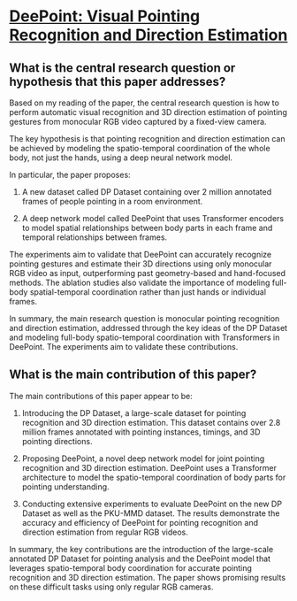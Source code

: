 # [DeePoint: Visual Pointing Recognition and Direction Estimation](https://arxiv.org/abs/2304.06977)

## What is the central research question or hypothesis that this paper addresses?

 Based on my reading of the paper, the central research question is how to perform automatic visual recognition and 3D direction estimation of pointing gestures from monocular RGB video captured by a fixed-view camera. 

The key hypothesis is that pointing recognition and direction estimation can be achieved by modeling the spatio-temporal coordination of the whole body, not just the hands, using a deep neural network model.

In particular, the paper proposes:

1) A new dataset called DP Dataset containing over 2 million annotated frames of people pointing in a room environment.

2) A deep network model called DeePoint that uses Transformer encoders to model spatial relationships between body parts in each frame and temporal relationships between frames. 

The experiments aim to validate that DeePoint can accurately recognize pointing gestures and estimate their 3D directions using only monocular RGB video as input, outperforming past geometry-based and hand-focused methods. The ablation studies also validate the importance of modeling full-body spatial-temporal coordination rather than just hands or individual frames.

In summary, the main research question is monocular pointing recognition and direction estimation, addressed through the key ideas of the DP Dataset and modeling full-body spatio-temporal coordination with Transformers in DeePoint. The experiments aim to validate these contributions.


## What is the main contribution of this paper?

 The main contributions of this paper appear to be:

1. Introducing the DP Dataset, a large-scale dataset for pointing recognition and 3D direction estimation. This dataset contains over 2.8 million frames annotated with pointing instances, timings, and 3D pointing directions. 

2. Proposing DeePoint, a novel deep network model for joint pointing recognition and 3D direction estimation. DeePoint uses a Transformer architecture to model the spatio-temporal coordination of body parts for pointing understanding.

3. Conducting extensive experiments to evaluate DeePoint on the new DP Dataset as well as the PKU-MMD dataset. The results demonstrate the accuracy and efficiency of DeePoint for pointing recognition and direction estimation from regular RGB videos.

In summary, the key contributions are the introduction of the large-scale annotated DP Dataset for pointing analysis and the DeePoint model that leverages spatio-temporal body coordination for accurate pointing recognition and 3D direction estimation. The paper shows promising results on these difficult tasks using only regular RGB cameras.

